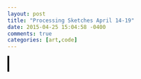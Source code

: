 ```yaml
---
layout: post
title: "Processing Sketches April 14-19"
date: 2015-04-25 15:04:58 -0400
comments: true
categories: [art,code]
---
```

<script type="text/javascript" src="{{ root_url }}/javascripts/processing.min.js"></script>
<script type="text/javascript" src="{{ root_url }}/javascripts/util.js"></script>
<script type="text/javascript" src="{{ root_url }}/javascripts/libs/jquery.min.js"></script>

<div class="diptych">
    <canvas  class="diptychPanel" status="off" style="border:1px solid #000000;" data-processing-sources="/sketches/airyclick.pde"> </canvas> 
    <canvas  class="diptychPanel" status="off" style="border:1px solid #000000;" data-processing-sources="/sketches/airyautomatic.pde"> </canvas> 
</div>
<div class="diptych">
    <canvas  class="diptychPanel" status="off" style="border:1px solid #000000;" data-processing-sources="/sketches/water.pde"> </canvas> 
    <canvas  class="diptychPanel" status="off" style="border:1px solid #000000;" data-processing-sources="/sketches/stainedglass.pde"> </canvas> 
</div>
